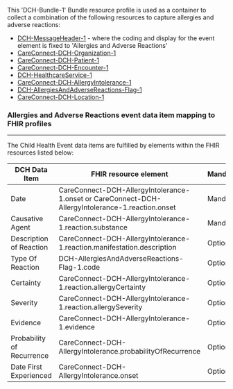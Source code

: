 This 'DCH-Bundle-1' Bundle resource profile is used as a container to collect a combination of the following resources to capture allergies and adverse reactions:

- [DCH-MessageHeader-1] - where the coding and display for the event element is fixed to 'Allergies and Adverse Reactions'
- [CareConnect-DCH-Organization-1]
- [CareConnect-DCH-Patient-1]
- [CareConnect-DCH-Encounter-1]
- [DCH-HealthcareService-1]
- [CareConnect-DCH-AllergyIntolerance-1]
- [DCH-AllergiesAndAdverseReactions-Flag-1]
- [CareConnect-DCH-Location-1]

### Allergies and Adverse Reactions event data item mapping to FHIR profiles ###
----------
The Child Health Event data items are fulfilled by elements within the FHIR resources listed below:
                                                                                                   
| DCH Data Item               | FHIR resource element                                                                                   | Mandatory/Required/Optional |
|-----------------------------|---------------------------------------------------------------------------------------------------------|-----------------------------|
| Date                        | CareConnect-DCH-AllergyIntolerance-1.onset or CareConnect-DCH-AllergyIntolerance-1.reaction.onset       | Mandatory                   |
| Causative Agent             | CareConnect-DCH-AllergyIntolerance-1.reaction.substance                                                 | Mandatory                   |
| Description of Reaction     | CareConnect-DCH-AllergyIntolerance-1.reaction.manifestation.description                                 | Optional                    |
| Type Of Reaction            | DCH-AllergiesAndAdverseReactions-Flag-1.code                                                            | Optional                    |
| Certainty                   | CareConnect-DCH-AllergyIntolerance-1.reaction.allergyCertainty                                          | Optional                    |
| Severity                    | CareConnect-DCH-AllergyIntolerance-1.reaction.allergySeverity                                           | Optional                    |
| Evidence                    | CareConnect-DCH-AllergyIntolerance-1.evidence															| Optional                    |
| Probability   of Recurrence | CareConnect-DCH-AllergyIntolerance.probabilityOfRecurrence                                              | Optional                    |
| Date First   Experienced    | CareConnect-DCH-AllergyIntolerance.onset                                                                | Optional                    |

[DCH-MessageHeader-1]:dch-messageheader-1.html
[CareConnect-DCH-Organization-1]:careconnect-dch-organization-1.html
[CareConnect-DCH-Patient-1]:careconnect-dch-patient-1.html
[CareConnect-DCH-Encounter-1]:careconnect-dch-encounter-1.html
[CareConnect-DCH-AllergyIntolerance-1]:careconnect-dch-allergyintolerance-1.html
[CareConnect-DCH-Location-1]:careconnect-dch-location-1.html
[DCH-HealthcareService-1]:dch-healthcareservice-1.html
[DCH-AllergiesAndAdverseReactions-Flag-1]:dch-allergiesandadversereactions-flag-1.html